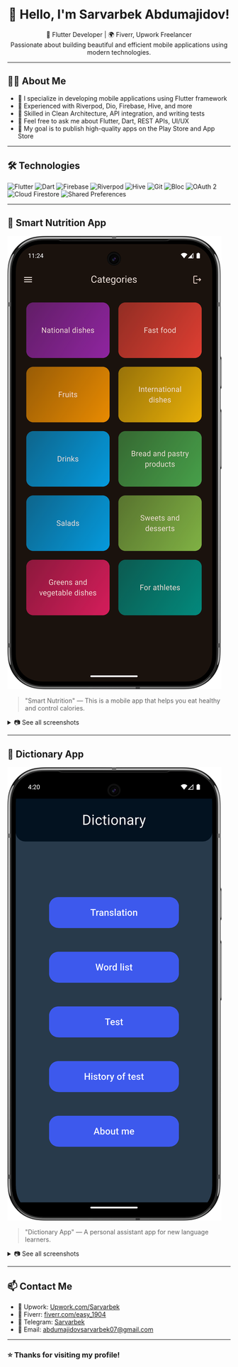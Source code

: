 <h1 align="center">👋 Hello, I'm Sarvarbek Abdumajidov!</h1>

<p align="center">
  🚀 Flutter Developer | 🌍 Fiverr, Upwork Freelancer <br>
  Passionate about building beautiful and efficient mobile applications using modern technologies.
</p>

---

## 🧑‍💻 About Me

- 💼 I specialize in developing mobile applications using Flutter framework
- 🔭 Experienced with Riverpod, Dio, Firebase, Hive, and more
- 🌱 Skilled in Clean Architecture, API integration, and writing tests
- 💬 Feel free to ask me about Flutter, Dart, REST APIs, UI/UX
- 🎯 My goal is to publish high-quality apps on the Play Store and App Store

---

## 🛠 Technologies

![Flutter](https://img.shields.io/badge/-Flutter-02569B?style=flat&logo=flutter&logoColor=white)
![Dart](https://img.shields.io/badge/-Dart-0175C2?style=flat&logo=dart&logoColor=white)
![Firebase](https://img.shields.io/badge/-Firebase-FFCA28?style=flat&logo=firebase&logoColor=white)
![Riverpod](https://img.shields.io/badge/-Riverpod-59C3C3?style=flat&logo=flutter&logoColor=white)
![Hive](https://img.shields.io/badge/-Hive-F6C915?style=flat&logo=hive&logoColor=white)
![Git](https://img.shields.io/badge/-Git-F05032?style=flat&logo=git&logoColor=white)
![Bloc](https://img.shields.io/badge/-Bloc-563D7C?style=flat&logo=bloc&logoColor=white)
![OAuth 2](https://img.shields.io/badge/-OAuth%202-4285F4?style=flat&logo=oauth&logoColor=white)
![Cloud Firestore](https://img.shields.io/badge/-Cloud%20Firestore-FFCA28?style=flat&logo=google-cloud&logoColor=white)
![Shared Preferences](https://img.shields.io/badge/-Shared%20Preferences-03A9F4?style=flat&logo=google&logoColor=white)

---

## 🍎 Smart Nutrition App

[![Main Screenshot](images/Smart%20nutrition/main.png)](https://github.com/sarvarAbdumajidov)

> "Smart Nutrition" — This is a mobile app that helps you eat healthy and control calories.

<details>
  <summary>📷 See all screenshots</summary>

![screen1](images/Smart%20nutrition/screen1.png)
![screen2](images/Smart%20nutrition/screen2.png)
![screen3](images/Smart%20nutrition/screen3.png)
![screen4](images/Smart%20nutrition/screen4.png)
![screen5](images/Smart%20nutrition/screen5.png)
![screen6](images/Smart%20nutrition/screen6.png)
![screen7](images/Smart%20nutrition/screen7.png)
![screen8](images/Smart%20nutrition/screen8.png)
![screen9](images/Smart%20nutrition/screen9.png)
![screen10](images/Smart%20nutrition/screen10.png)
![screen11](images/Smart%20nutrition/screen11.png)
![screen12](images/Smart%20nutrition/screen12.png)
![screen13](images/Smart%20nutrition/screen13.png)
![screen14](images/Smart%20nutrition/screen14.png)
![screen15](images/Smart%20nutrition/screen15.png)

</details>

---

## 📘 Dictionary App

[![Main Screenshot](images/Dictionary%20app/main.png)](https://github.com/sarvarAbdumajidov)

> "Dictionary App" — A personal assistant app for new language learners.

<details>
  <summary>📷 See all screenshots</summary>

![screen1](images/Dictionary%20app/screen1.png)
![screen2](images/Dictionary%20app/screen2.png)
![screen3](images/Dictionary%20app/screen3.png)
![screen4](images/Dictionary%20app/screen4.png)
![screen5](images/Dictionary%20app/screen5.png)
![screen6](images/Dictionary%20app/screen6.png)
![screen7](images/Dictionary%20app/screen7.png)
![screen8](images/Dictionary%20app/screen8.png)
![screen9](images/Dictionary%20app/screen9.png)
![screen10](images/Dictionary%20app/screen10.png)
![screen11](images/Dictionary%20app/screen11.png)
![screen12](images/Dictionary%20app/screen12.png)
![screen13](images/Dictionary%20app/screen13.png)
![screen14](images/Dictionary%20app/screen14.png)
![screen15](images/Dictionary%20app/screen15.png)

</details>

---

## 📫 Contact Me

- 💼 Upwork: [Upwork.com/Sarvarbek](https://www.upwork.com/freelancers/~01e787ef4cad17de05?mp_source=share)
- 💼 Fiverr: [fiverr.com/easy_1904](https://www.fiverr.com/s/1qx56Ze)
- 💬 Telegram: [Sarvarbek](https://t.me/easy1904)
- 📧 Email: abdumajidovsarvarbek07@gmail.com

---

### ⭐ Thanks for visiting my profile!
